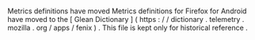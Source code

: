 #
Metrics
definitions
have
moved
Metrics
definitions
for
Firefox
for
Android
have
moved
to
the
[
Glean
Dictionary
]
(
https
:
/
/
dictionary
.
telemetry
.
mozilla
.
org
/
apps
/
fenix
)
.
This
file
is
kept
only
for
historical
reference
.
